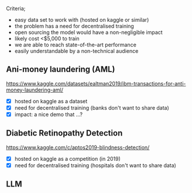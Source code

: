 Criteria;
- easy data set to work with (hosted on kaggle or similar)
- the problem has a need for decentralised training
- open sourcing the model would have a non-negligible impact 
- likely cost <$5,000 to train
- we are able to reach state-of-the-art performance
- easily understandable by a non-technical audience

## Ani-money laundering (AML)

https://www.kaggle.com/datasets/ealtman2019/ibm-transactions-for-anti-money-laundering-aml/

- [x] hosted on kaggle as a dataset
- [x] need for decentralised training (banks don't want to share data)
- [x] impact: a nice demo that ...?

## Diabetic Retinopathy Detection

https://www.kaggle.com/c/aptos2019-blindness-detection/

- [x] hosted on kaggle as a competition (in 2019)
- [x] need for decentralised training (hospitals don't want to share data)

## LLM

